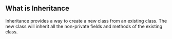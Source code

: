 ## What is Inheritance
Inheritance provides a way to create a new class from an existing class. The new class will inherit all the non-private fields and methods of the existing class. 
